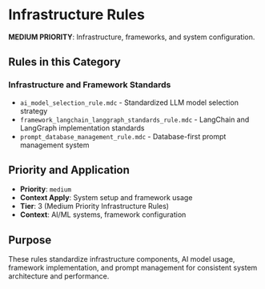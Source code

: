# Infrastructure Rules

**MEDIUM PRIORITY**: Infrastructure, frameworks, and system configuration.

## Rules in this Category

### **Infrastructure and Framework Standards**
- `ai_model_selection_rule.mdc` - Standardized LLM model selection strategy
- `framework_langchain_langgraph_standards_rule.mdc` - LangChain and LangGraph implementation standards
- `prompt_database_management_rule.mdc` - Database-first prompt management system

## Priority and Application

- **Priority**: `medium`
- **Context Apply**: System setup and framework usage
- **Tier**: 3 (Medium Priority Infrastructure Rules)
- **Context**: AI/ML systems, framework configuration

## Purpose

These rules standardize infrastructure components, AI model usage, framework implementation, and prompt management for consistent system architecture and performance.

